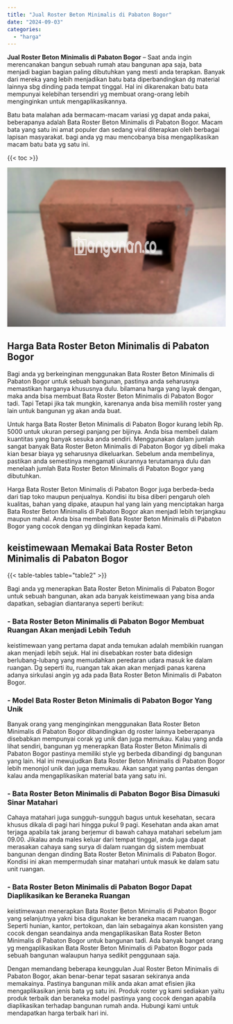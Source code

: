 ```yaml
---
title: "Jual Roster Beton Minimalis di Pabaton Bogor"
date: "2024-09-03"
categories: 
  - "harga"
---
```


**Jual Roster Beton Minimalis di Pabaton Bogor** – Saat anda ingin merencanakan bangun sebuah rumah atau bangunan apa saja, bata menjadi bagian bagian paling dibutuhkan yang mesti anda terapkan. Banyak dari mereka yang lebih menjadikan batu bata diperbandingkan dg material lainnya sbg dinding pada tempat tinggal. Hal ini dikarenakan batu bata mempunyai kelebihan tersendiri yg membuat orang-orang lebih menginginkan untuk mengaplikasikannya.

Batu bata malahan ada bermacam-macam variasi yg dapat anda pakai, beberapanya adalah Bata Roster Beton Minimalis di Pabaton Bogor. Macam bata yang satu ini amat populer dan sedang viral diterapkan oleh berbagai lapisan masyarakat. bagi anda yg mau mencobanya bisa mengaplikasikan macam batu bata yg satu ini.

{{< toc >}}

![Jual Roster Beton Minimalis di Pabaton Bogor](/images/bata-roster-minimalis-32.png)

## Harga Bata Roster Beton Minimalis di Pabaton Bogor

Bagi anda yg berkeinginan menggunakan Bata Roster Beton Minimalis di Pabaton Bogor untuk sebuah bangunan, pastinya anda seharusnya memastikan harganya khususnya dulu. bilamana harga yang layak dengan, maka anda bisa membuat Bata Roster Beton Minimalis di Pabaton Bogor tadi. Tapi Tetapi jika tak mungkin, karenanya anda bisa memilih roster yang lain untuk bangunan yg akan anda buat.

Untuk harga Bata Roster Beton Minimalis di Pabaton Bogor kurang lebih Rp. 5000 untuk ukuran persegi panjang per bijinya. Anda bisa membeli dalam kuantitas yang banyak sesuka anda sendiri. Menggunakan dalam jumlah sangat banyak Bata Roster Beton Minimalis di Pabaton Bogor yg dibeli maka kian besar biaya yg seharusnya dikeluarkan. Sebelum anda membelinya, pastikan anda semestinya mengamati ukurannya terutamanya dulu dan menelaah jumlah Bata Roster Beton Minimalis di Pabaton Bogor yang dibutuhkan.

Harga Bata Roster Beton Minimalis di Pabaton Bogor juga berbeda-beda dari tiap toko maupun penjualnya. Kondisi itu bisa diberi pengaruh oleh kualitas, bahan yang dipake, ataupun hal yang lain yang menciptakan harga Bata Roster Beton Minimalis di Pabaton Bogor akan menjadi lebih terjangkau maupun mahal. Anda bisa membeli Bata Roster Beton Minimalis di Pabaton Bogor yang cocok dengan yg diinginkan kepada kami.

## keistimewaan Memakai Bata Roster Beton Minimalis di Pabaton Bogor

{{< table-tables table="table2" >}}

Bagi anda yg menerapkan Bata Roster Beton Minimalis di Pabaton Bogor untuk sebuah bangunan, akan ada banyak keistimewaan yang bisa anda dapatkan, sebagian diantaranya seperti berikut:

### \- Bata Roster Beton Minimalis di Pabaton Bogor Membuat Ruangan Akan menjadi Lebih Teduh

keistimewaan yang pertama dapat anda temukan adalah membikin ruangan akan menjadi lebih sejuk. Hal ini disebabkan roster bata didesign berlubang-lubang yang memudahkan peredaran udara masuk ke dalam ruangan. Dg seperti itu, ruangan tak akan akan menjadi panas karena adanya sirkulasi angin yg ada pada Bata Roster Beton Minimalis di Pabaton Bogor.

### \- Model Bata Roster Beton Minimalis di Pabaton Bogor Yang Unik

Banyak orang yang menginginkan menggunakan Bata Roster Beton Minimalis di Pabaton Bogor dibandingkan dg roster lainnya beberapanya disebabkan mempunyai corak yg unik dan juga memukau. Kalau yang anda lihat sendiri, bangunan yg menerapkan Bata Roster Beton Minimalis di Pabaton Bogor pastinya memiliki style yg berbeda dibandingi dg bangunan yang lain. Hal ini mewujudkan Bata Roster Beton Minimalis di Pabaton Bogor lebih menonjol unik dan juga memukau. Akan sangat yang pantas dengan kalau anda mengaplikasikan material bata yang satu ini.

### \- Bata Roster Beton Minimalis di Pabaton Bogor Bisa Dimasuki Sinar Matahari

Cahaya matahari juga sungguh-sungguh bagus untuk kesehatan, secara khusus dikala di pagi hari hingga pukul 9 pagi. Kesehatan anda akan amat terjaga apabila tak jarang berjemur di bawah cahaya matahari sebelum jam 09.00. Jikalau anda males keluar dari tempat tinggal, anda juga dapat merasakan cahaya sang surya di dalam ruangan dg sistem membuat bangunan dengan dinding Bata Roster Beton Minimalis di Pabaton Bogor. Kondisi ini akan mempermudah sinar matahari untuk masuk ke dalam satu unit ruangan.

### \- Bata Roster Beton Minimalis di Pabaton Bogor Dapat Diaplikasikan ke Beraneka Ruangan

keistimewaan menerapkan Bata Roster Beton Minimalis di Pabaton Bogor yang selanjutnya yakni bisa digunakan ke beraneka macam ruangan. Seperti hunian, kantor, pertokoan, dan lain sebagainya akan konsisten yang cocok dengan seandainya anda mengaplikasikan Bata Roster Beton Minimalis di Pabaton Bogor untuk bangunan tadi. Ada banyak banget orang yg mengaplikasikan Bata Roster Beton Minimalis di Pabaton Bogor pada sebuah bangunan walaupun hanya sedikit penggunaan saja.

Dengan memandang beberapa keunggulan Jual Roster Beton Minimalis di Pabaton Bogor, akan benar-benar tepat sasaran sekiranya anda memakainya. Pastinya bangunan milik anda akan amat efisien jika mengaplikasikan jenis bata yg satu ini. Produk roster yg kami sediakan yaitu produk terbaik dan beraneka model pastinya yang cocok dengan apabila diaplikasikan terhadap bangunan rumah anda. Hubungi kami untuk mendapatkan harga terbaik hari ini.
